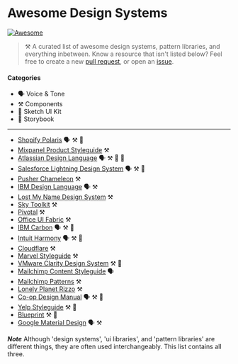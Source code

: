 # Awesome Design Systems

[![Awesome](https://cdn.rawgit.com/sindresorhus/awesome/d7305f38d29fed78fa85652e3a63e154dd8e8829/media/badge.svg)](https://github.com/sindresorhus/awesome)

> ⚒ A curated list of awesome design systems, pattern libraries, and everything inbetween. Know a resource that isn't listed below? Feel free to create a new [pull request](https://github.com/alexpate/awesome-design-systems/pulls), or open an [issue](https://github.com/alexpate/awesome-design-systems/issues/new).

#### Categories

- 🗣 Voice & Tone
- ⚒ Components
- 🎨 Sketch UI Kit
- 📓 Storybook

- - -

- [Shopify Polaris](https://polaris.shopify.com) 🗣 ⚒ 🎨
- [Mixpanel Product Styleguide](http://mixpanel.github.io/mixpanel-common/examples/style-guide-new) ⚒
- [Atlassian Design Language](https://atlassian.design) 🗣 ⚒ 🎨 📓
- [Salesforce Lightning Design System](https://www.lightningdesignsystem.com) 🗣 ⚒ 🎨
- [Pusher Chameleon](http://pusher.github.io/chameleon/) ⚒
- [IBM Design Language](https://www.ibm.com/design/language/) 🗣 ⚒
- [Lost My Name Design System](http://design-system.lostmy.name/) ⚒
- [Sky Toolkit](https://www.sky.com/toolkit) ⚒
- [Pivotal](http://styleguide.pivotal.io/) ⚒
- [Office UI Fabric](https://dev.office.com/fabric) ⚒
- [IBM Carbon](http://carbondesignsystem.com/) 🗣 ⚒ 🎨
- [Intuit Harmony](http://harmony.intuit.com/) 🗣 ⚒ 🎨
- [Cloudflare](https://cloudflare.github.io/cf-ui/) ⚒
- [Marvel Styleguide](https://marvelapp.com/styleguide) ⚒
- [VMware Clarity Design System](https://vmware.github.io/clarity/) ⚒ 🎨
- [Mailchimp Content Styleguide](http://styleguide.mailchimp.com/) 🗣
- [Mailchimp Patterns](http://ux.mailchimp.com/patterns) ⚒
- [Lonely Planet Rizzo](http://rizzo.lonelyplanet.com/) ⚒
- [Co-op Design Manual](https://coop-design-manual.herokuapp.com/) 🗣 ⚒ 🎨
- [Yelp Styleguide](http://yelp.com/styleguide) ⚒ 🎨
- [Blueprint](http://blueprintjs.com/) ⚒ 🎨
- [Google Material Design](https://material.io/) 🗣 ⚒

***Note***
Although 'design systems', 'ui libraries', and 'pattern libraries' are different things, they are often used interchangeably. This list contains all three.
